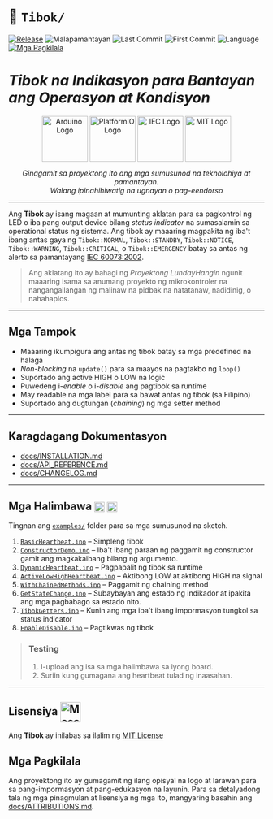 # 📖 `Tibok/` 
[![Release](https://img.shields.io/github/v/release/LakanHaraya/Tibok?include_prereleases)](https://github.com/LakanHaraya/Tibok/tags)
![Malapamantayan](https://img.shields.io/badge/malapamantayan-LNDH--0051-purple)
![Last Commit](https://img.shields.io/github/last-commit/LakanHaraya/Tibok?label=last%20commit&style=flat-square)
![First Commit](https://img.shields.io/badge/first%20commit-2025--04--11-FCD116)
![Language](https://img.shields.io/badge/language-Filipino%20(may%20neolohismo)-0038A8)
[![Mga Pagkilala](https://img.shields.io/badge/%F0%9F%93%9D-ATTRIBUTIONS-blue)](docs/ATTRIBUTIONS.md)

# *Tibok na Indikasyon para Bantayan ang Operasyon at Kondisyon*

<div align="center">

  <img src="https://upload.wikimedia.org/wikipedia/commons/8/87/Arduino_Logo.svg" alt="Arduino Logo" title="Arduino" width="90" style="vertical-align:middle;" loading="lazy"/>
  <img src="https://upload.wikimedia.org/wikipedia/commons/c/cd/PlatformIO_logo.svg" alt="PlatformIO Logo" title="PlatformIO" width="90" style="vertical-align:middle;" loading="lazy"/>
  <img src="https://upload.wikimedia.org/wikipedia/commons/3/3e/International_Electrotechnical_Commission_Logo.svg" alt="IEC Logo" title="IEC" width="90" style="vertical-align:middle;" loading="lazy"/>
  <img src="https://upload.wikimedia.org/wikipedia/commons/0/0c/MIT_logo.svg" alt="MIT Logo" title="MIT License" width="90" style="vertical-align:middle;" loading="lazy"/>

  <p><em>Ginagamit sa proyektong ito ang mga sumusunod na teknolohiya at pamantayan.<br>Walang ipinahihiwatig na ugnayan o pag-eendorso</em></p>

</div>


---

Ang **Tibok** ay isang magaan at mumunting aklatan para sa
pagkontrol ng LED o iba pang output device bilang *status indicator* na
sumasalamin sa operational status ng sistema. Ang tibok ay maaaring magpakita ng
iba't ibang antas gaya ng `Tibok::NORMAL`, `Tibok::STANDBY`, `Tibok::NOTICE`, `Tibok::WARNING`, `Tibok::CRITICAL`, o `Tibok::EMERGENCY` batay sa antas ng alerto sa pamantayang
[IEC 60073:2002](https://webstore.iec.ch/en/publication/587).


> Ang aklatang ito ay bahagi ng *Proyektong LundayHangin* ngunit
> maaaring isama sa anumang proyekto ng mikrokontroler na
> nangangailangan ng malinaw na pidbak na natatanaw, nadidinig, o
> nahahaplos.

---

## Mga Tampok

- Maaaring ikumpigura ang antas ng tibok batay sa mga predefined na halaga
- *Non-blocking* na `update()` para sa maayos na pagtakbo ng `loop()`
- Suportado ang active HIGH o LOW na logic
- Puwedeng i-*enable* o i-*disable* ang pagtibok sa runtime
- May readable na mga label para sa bawat antas ng tibok (sa Filipino)
- Suportado ang dugtungan (*chaining*) ng mga setter method

---

## Karagdagang Dokumentasyon

- [docs/INSTALLATION.md](docs/INSTALLATION.md)
- [docs/API_REFERENCE.md](docs/API_REFERENCE.md)
- [docs/CHANGELOG.md](docs/CHANGELOG.md)

---

## Mga Halimbawa <img src="https://upload.wikimedia.org/wikipedia/commons/8/87/Arduino_Logo.svg" alt="Arduino Logo" width="20" style="vertical-align:middle;"/> <img src="https://upload.wikimedia.org/wikipedia/commons/c/cd/PlatformIO_logo.svg" alt="PlatformIO Logo" width="20" style="vertical-align:middle;"/>

Tingnan ang [`examples/`](examples/) folder para sa mga sumusunod na sketch.

1. [`BasicHeartbeat.ino`](examples/BasicHeartbeat/BasicHeartbeat.ino) – Simpleng tibok
2. [`ConstructorDemo.ino`](examples/ConstructorDemo/ConstructorDemo.ino) – Iba't ibang paraan ng paggamit ng constructor gamit ang magkakaibang bilang ng argumento.
3. [`DynamicHeartbeat.ino`](examples/DynamicHeartbeat/DynamicHeartbeat.ino) – Pagpapalit ng tibok sa runtime
4. [`ActiveLowHighHeartbeat.ino`](examples/ActiveLowHighHeartbeat/ActiveLowHighHeartbeat.ino) – Aktibong LOW at aktibong HIGH na signal
5. [`WithChainedMethods.ino`](examples/WithChainedMethods/WithChainedMethods.ino) – Paggamit ng chaining method
6. [`GetStateChange.ino`](examples/GetStateChange/GetStateChange.ino) – Subaybayan ang estado ng indikador at ipakita ang mga pagbabago sa estado nito.
7. [`TibokGetters.ino`](examples/TibokGetters/TibokGetters.ino) – Kunin ang mga iba't ibang impormasyon tungkol sa status indicator
8. [`EnableDisable.ino`](examples/EnableDisable/EnableDisable.ino) – Pagtikwas ng tibok

> ### Testing
> 1. I-upload ang isa sa mga halimbawa sa iyong board.
> 2. Suriin kung gumagana ang heartbeat tulad ng inaasahan.

---

## Lisensiya <img src="https://upload.wikimedia.org/wikipedia/commons/0/0c/MIT_logo.svg" alt="Massachusetts Institute of Technology (MIT) Logo" width="40" style="vertical-align:middle;"/>
Ang **Tibok** ay inilabas sa ilalim ng [MIT License](LICENSE)

## Mga Pagkilala

Ang proyektong ito ay gumagamit ng ilang opisyal na logo at larawan
para sa pang-impormasyon at pang-edukasyon na layunin. Para sa
detalyadong tala ng mga pinagmulan at lisensiya ng mga ito,
mangyaring basahin ang [docs/ATTRIBUTIONS.md](docs/ATTRIBUTIONS.md).
